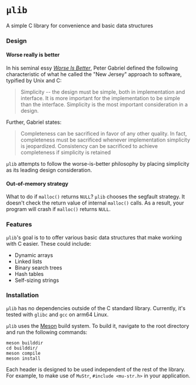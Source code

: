 # `µlib`

A simple C library for convenience and basic data structures

### Design

#### Worse really is better

In his seminal essy [*Worse Is Better*](https://dreamsongs.com/WIB.html),
Peter Gabriel defined the following characteristic of what he called the
"New Jersey" approach to software, typified by Unix and C:

> Simplicity -- the design must be simple, both in implementation and interface.
> It is more important for the implementation to be simple than the interface.
> Simplicity is the most important consideration in a design.

Further, Gabriel states:

> Completeness can be sacrificed in favor of any other quality. In fact,
> completeness must be sacrificed whenever implementation simplicity is
> jeopardized. Consistency can be sacrificed to achieve completeness if
> simplicity is retained

`µlib` attempts to follow the worse-is-better philosophy by placing simplicity
as its leading design consideration.

#### Out-of-memory strategy

What to do if `malloc()` returns `NULL`? `µlib` chooses the segfault strategy.
It doesn't check the return value of internal `malloc()` calls. As a result,
your program will crash if `malloc()` returns `NULL`.

### Features

`µlib`'s goal is to to offer various basic data structures that make working
with C easier. These could include:

* Dynamic arrays
* Linked lists
* Binary search trees
* Hash tables
* Self-sizing strings

### Installation

`µlib` has no dependencies outside of the C standard library. Currently, it's
tested with `glibc` and `gcc` on arm64 Linux.

`µlib` uses the [Meson](mesonbuild.org) build system. To build it, navigate to
the root directory and run the following commands:

```
meson builddir
cd builddir/
meson compile
meson install
```

Each header is designed to be used independent of the rest of the library. For
example, to make use of `MuStr`, `#include <mu-str.h>` in your application.
